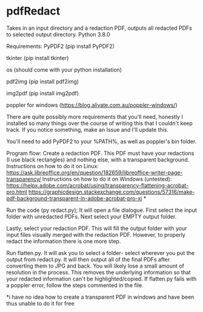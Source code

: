 # pdfRedact
Takes in an input directory and a redaction PDF, outputs all redacted PDFs to selected output directory. Python 3.8.0

Requirements: 
PyPDF2  (pip install PyPDF2) 

tkinter (pip install tkinter)

os (should come with your python installation)

pdf2img (pip install pdf2img)

img2pdf (pip install img2pdf)

poppler for windows (https://blog.alivate.com.au/poppler-windows/)


There are quite possibly more requirements that you'll need, honestly I installed so many things over the course of writing this that I couldn't keep track. If you notice something, make an Issue and I'll update this.

You'll need to add PyPDF2 to your %PATH%, as well as poppler's bin folder.

Program flow: 
Create a redaction PDF. This PDF must have your redactions (I use black rectangles) and nothing else, with a transparent background. 
Instructions on how to do it on Linux: https://ask.libreoffice.org/en/question/182659/libreoffice-writer-page-transparency/ 
Instructions on how to do it on Windows (untested): https://helpx.adobe.com/acrobat/using/transparency-flattening-acrobat-pro.html
https://graphicdesign.stackexchange.com/questions/57316/make-pdf-background-transparent-in-adobe-acrobat-pro-xi *

Run the code (py redact.py); It will open a file dialogue. First select the input folder with unredacted PDFs. Next select your EMPTY output folder. 

Lastly, select your redaction PDF. This will fill the output folder with your input files visually merged with the redaction PDF. However, to properly redact the information there is one more step.

Run flatten.py. It will ask you to select a folder- select wherever you put the output from redact.py. It will then output all of the final PDFs after converting them to JPG and back. You will likely lose a small amount of resolution in the process. This removes the underlying information so that your redacted information can't be highlighted/copied. If flatten.py fails with a poppler error, follow the steps commented in the file.

*i have no idea how to create a transparent PDF in windows and have been thus unable to do it for free
